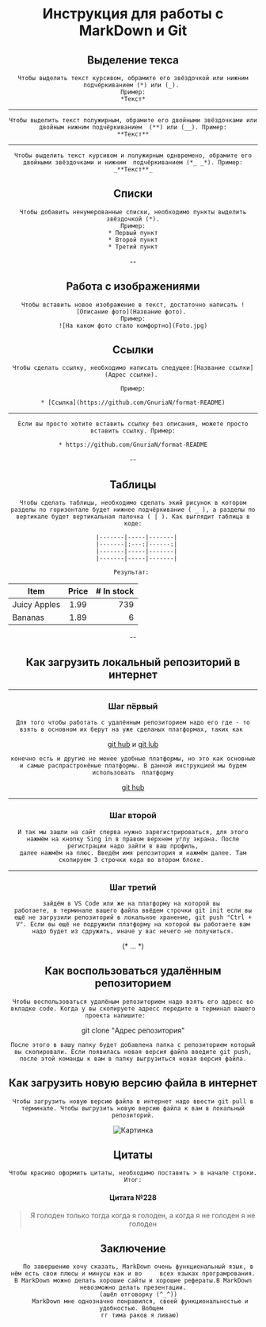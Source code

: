 <div align="center">

# Инструкция для работы с MarkDown и Git

## Выделение текса

    Чтобы выделить текст курсивом, обрамите его звёздочкой или нижним подчёркиванием (*) или (_). 
    Пример:
    *Текст*
______________
    Чтобы выделить текст полужирным, обрамите его двойными звёздочками или двойным нижним подчёркиванием  (**) или (__). Пример:
    **Текст**
____________________________________________
    Чтобы выделить текст курсивом и полужирным однвремено, обрамите его двойными звёздочками и нижним  подчёркиванием (*_ _*). Пример:
    _**Текст**_


## Списки

    Чтобы добавить ненумерованные списки, необходимо пункты выделить звёздочкой (*).
    Пример:
    * Первый пункт
    * Второй пункт
    * Третий пункт

--
## Работа с изображениями

    Чтобы вставить новое изображение в текст, достаточно написать ![Описание фото](Название фото). 
    Пример:
    ![На каком фото стало комфортно](Foto.jpg)
## Ссылки
    Чтобы сделать ссылку, необходимо написать следущее:[Название ссылки](Адрес ссылки). 
    
    Пример:

    * [Ссылка](https://github.com/GnuriaN/format-README)
---
    Если вы просто хотите вставить ссылку без описания, можете просто вставить ссылку. Пример:

    * https://github.com/GnuriaN/format-README

--
## Таблицы
    Чтобы сделать таблицы, необходимо сделать экий рисунок в котором разделы по горизонтале будет нижнее подчёркивание ( _ ), а разделы по вертикале будет вертикальная палочка ( | ). Как выглядит таблица в коде:

              |-------|-----|-------|        
           |-------|:---:|------:|     
      |-------|-----|-------|
      |-------|-----|-------|
      
    Результат: 
| Item         | Price | # In stock |
|--------------|:-----:|-----------:|
| Juicy Apples |  1.99 |        739 |
| Bananas      |  1.89 |          6 |

--

## Как загрузить локальный репозиторий в интернет
--- 
### Шаг пёрвый    
    Для того чтобы работать с удалённым репозиторием надо его где - то взять в основном их берут на уже сделаных платформах, таких как 
[git hub](https://github.com/)
     и
[git lub](https://about.gitlab.com/) 

    конечно есть и другие не менее удобные платформы, но это как основные и самые распрастронёные платформы. В данной инструкцией мы будем использовать  платформу
[git hub](https://github.com/)

----
### Шаг второй
    И так мы зашли на сайт сперва нужно зарегистрироваться, для этого нажмём на кнопку Sing in в правом верхнем углу экрана. После регистрации надо зайти в ваш профиль,
    далее нажмём на плюс. Введём имя репозитория и нажмём далее. Там скопируем 3 строчки кода во втором блоке. 
---
### Шаг третий 
    зайдём в VS Code или же на платформу на которой вы 
    работаете, в терминале вашего файла ввёдем строчки git init если вы ещё не загрузили репозиторий в локальное хранение, git push "Ctrl + V". Если вы ещё не подружили платформу на которой вы работаете вам надо будет из сдружить, иначе у вас нечего не получиться.

(* ... *)
## Как воспользоваться удалённым репозиторием
    Чтобы воспользоваться удалёным репозиторием надо взять его адресс во вкладке code. Когда у вы скопируете адресс передите в терминал вашего проекта напишите:          
 git clone "Адрес репозитория"

    После этого в вашу папку будет добавлена папка с репозиторием который вы скопировали. Если появилась новая версия файла введите git push, после этой команды к вам в папку выгрузиться новая версия файла.

## Как загрузить новую версию файла в интернет

    Чтобы загрузить новую версию файла в интернет надо ввести git pull в терминале. Чтобы выгрузить новую версию файла к вам в локальный репозиторий.
![Картинка](Pichure.jpg)
## Цитаты
    Чтобы красиво оформить цитаты, необходимо поставить > в начале строки. Итог:
#### Цитата №228
> Я голоден только тогда когда я голоден,
> а когда я не голоден я не голоден 

## Заключение
       По завершению хочу сказать, MarkDown очень функциональный язык, в нём есть свои плюсы и минусы как и во     всех языках програмрования. В MarkDown можно делать хорошие сайты и хорошие рефераты.В MarkDown невозможно делать презентации.
        (ашёл отговорку (^_^)) 
        MarkDown мне однозначно понравился, своей функциональностью и удобностью. Вобщем 
        гг тима раков я ливаю)